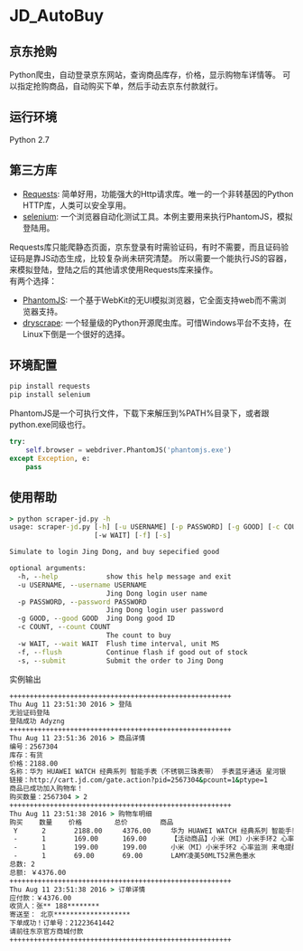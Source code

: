 # JD_AutoBuy

## 京东抢购
Python爬虫，自动登录京东网站，查询商品库存，价格，显示购物车详情等。
可以指定抢购商品，自动购买下单，然后手动去京东付款就行。


## 运行环境
Python 2.7


## 第三方库
- [Requests][3]: 简单好用，功能强大的Http请求库。唯一的一个非转基因的Python HTTP库，人类可以安全享用。
- [selenium][4]: 一个浏览器自动化测试工具。本例主要用来执行PhantomJS，模拟登陆用。

Requests库只能爬静态页面，京东登录有时需验证码，有时不需要，而且证码验证码是靠JS动态生成，比较复杂尚未研究清楚。
所以需要一个能执行JS的容器，来模拟登陆，登陆之后的其他请求使用Requests库来操作。<br/>
有两个选择：
- [PhantomJS][1]: 一个基于WebKit的无UI模拟浏览器，它全面支持web而不需浏览器支持。
- [dryscrape][2]: 一个轻量级的Python开源爬虫库。可惜Windows平台不支持，在Linux下倒是一个很好的选择。


## 环境配置
``` Python
pip install requests
pip install selenium
```

PhantomJS是一个可执行文件，下载下来解压到%PATH%目录下，或者跟python.exe同级也行。
``` Python
try:
	self.browser = webdriver.PhantomJS('phantomjs.exe')
except Exception, e:
	pass
```

## 使用帮助
``` cmd
> python scraper-jd.py -h
usage: scraper-jd.py [-h] [-u USERNAME] [-p PASSWORD] [-g GOOD] [-c COUNT]
                     [-w WAIT] [-f] [-s]

Simulate to login Jing Dong, and buy sepecified good

optional arguments:
  -h, --help            show this help message and exit
  -u USERNAME, --username USERNAME
                        Jing Dong login user name
  -p PASSWORD, --password PASSWORD
                        Jing Dong login user password
  -g GOOD, --good GOOD  Jing Dong good ID
  -c COUNT, --count COUNT
                        The count to buy
  -w WAIT, --wait WAIT  Flush time interval, unit MS
  -f, --flush           Continue flash if good out of stock
  -s, --submit          Submit the order to Jing Dong
```

实例输出
``` cmd
+++++++++++++++++++++++++++++++++++++++++++++++++++++++
Thu Aug 11 23:51:30 2016 > 登陆
无验证码登陆
登陆成功 Adyzng
+++++++++++++++++++++++++++++++++++++++++++++++++++++++
Thu Aug 11 23:51:36 2016 > 商品详情
编号：2567304
库存：有货
价格：2188.00
名称：华为 HUAWEI WATCH 经典系列 智能手表（不锈钢三珠表带） 手表蓝牙通话 星河银
链接：http://cart.jd.com/gate.action?pid=2567304&pcount=1&ptype=1
商品已成功加入购物车！
购买数量：2567304 > 2
+++++++++++++++++++++++++++++++++++++++++++++++++++++++
Thu Aug 11 23:51:38 2016 > 购物车明细
购买    数量    价格        总价        商品
 Y      2       2188.00     4376.00     华为 HUAWEI WATCH 经典系列 智能手表（不锈钢三珠表带） 手表蓝牙通话 星河银
 -      1       169.00      169.00      【活动商品】小米（MI）小米手环2 心率监测 来电提醒
 -      1       199.00      199.00      小米（MI）小米手环2 心率监测 来电提醒
 -      1       69.00       69.00       LAMY凌美50MLT52黑色墨水
总数: 2
总额: ￥4376.00
+++++++++++++++++++++++++++++++++++++++++++++++++++++++
Thu Aug 11 23:51:38 2016 > 订单详情
应付款：￥4376.00
收货人：张** 188********
寄送至： 北京*******************
下单成功！订单号：21223641442
请前往东京官方商城付款
+++++++++++++++++++++++++++++++++++++++++++++++++++++++
```

[1]: http://phantomjs.org
[2]: https://github.com/niklasb/dryscrape
[3]: http://docs.python-requests.org
[4]: http://docs.seleniumhq.org
